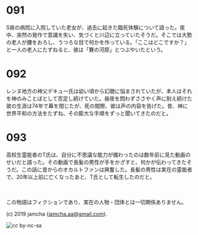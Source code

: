 

# 091

S県の病院に入院していた老女が、過去に起きた臨死体験について語った。夜中、突然の発作で意識を失い、気づくと川辺に立っていたそうだ。そこでは大勢の老人が腰をおろし、うつろな目で何かを作っている。「ここはどこですか？」と一人の老人にたずねると、彼は「賽の河原」とつぶやいたという。

# 092

レンヌ地方の神父デキュー氏は幼い頃から幻聴に悩まされていたが、本人はそれを神のみことばとして否定し続けていた。昼夜を問わずささやく声に耐え続けた彼の生涯は74年で幕を閉じたが、死の間際、彼は声の内容を告げた。昔、神に世界平和の方法をたずね、その膨大な手順をずっと聞いてきたのだと。

# 093

高校生霊能者のT氏は、自分に不思議な能力が備わったのは数年前に見た動画のせいだと語った。その動画で長髪の男性が手をかざすと、何かが伝わってきたそうだ。この話に昔からのオカルトファンは興奮した。長髪の男性は実在の霊能者で、20年以上前に亡くなったあと、T氏として転生したのだと。

<br>  
<br>  
この物語はフィクションであり、実在の人物・団体とは一切関係ありません。  

(c) 2019 jamcha (jamcha.aa@gmail.com).  

![cc by-nc-sa](https://i.creativecommons.org/l/by-nc-sa/4.0/88x31.png)  

